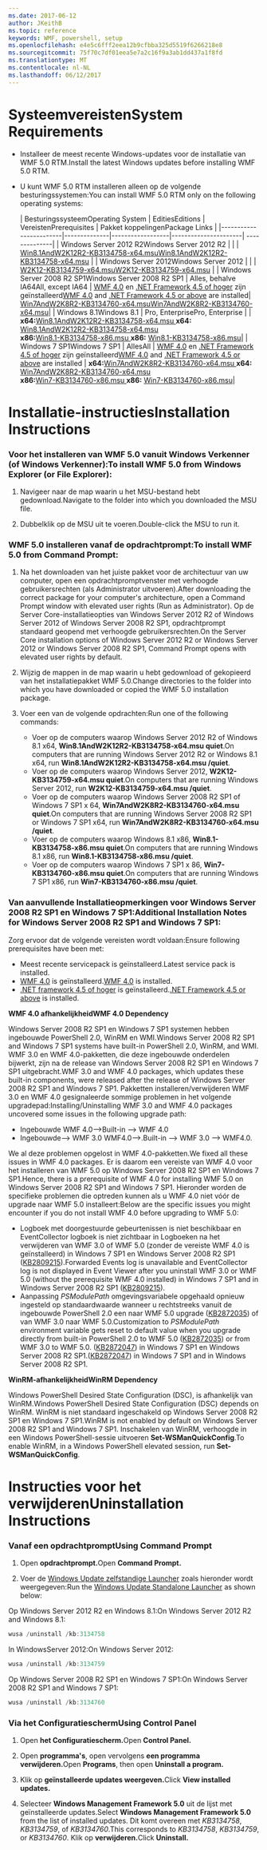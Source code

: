 ```yaml
---
ms.date: 2017-06-12
author: JKeithB
ms.topic: reference
keywords: WMF, powershell, setup
ms.openlocfilehash: e4e5c6fff2eea12b9cfbba325d5519f6266218e8
ms.sourcegitcommit: 75f70c7df01eea5e7a2c16f9a3ab1dd437a1f8fd
ms.translationtype: MT
ms.contentlocale: nl-NL
ms.lasthandoff: 06/12/2017
---
```

# <a name="system-requirements"></a><span data-ttu-id="8ae99-102">Systeemvereisten</span><span class="sxs-lookup"><span data-stu-id="8ae99-102">System Requirements</span></span>

- <span data-ttu-id="8ae99-103">Installeer de meest recente Windows-updates voor de installatie van WMF 5.0 RTM.</span><span class="sxs-lookup"><span data-stu-id="8ae99-103">Install the latest Windows updates before installing WMF 5.0 RTM.</span></span>
- <span data-ttu-id="8ae99-104">U kunt WMF 5.0 RTM installeren alleen op de volgende besturingssystemen:</span><span class="sxs-lookup"><span data-stu-id="8ae99-104">You can install WMF 5.0 RTM only on the following operating systems:</span></span>

    | <span data-ttu-id="8ae99-105">Besturingssysteem</span><span class="sxs-lookup"><span data-stu-id="8ae99-105">Operating System</span></span>       | <span data-ttu-id="8ae99-106">Edities</span><span class="sxs-lookup"><span data-stu-id="8ae99-106">Editions</span></span>         | <span data-ttu-id="8ae99-107">Vereisten</span><span class="sxs-lookup"><span data-stu-id="8ae99-107">Prerequisites</span></span>        |  <span data-ttu-id="8ae99-108">Pakket koppelingen</span><span class="sxs-lookup"><span data-stu-id="8ae99-108">Package Links</span></span> |
    |------------------------|--------------|------------------|----------------------| --------------|
    | <span data-ttu-id="8ae99-109">Windows Server 2012 R2</span><span class="sxs-lookup"><span data-stu-id="8ae99-109">Windows Server 2012 R2</span></span> |  |  | [<span data-ttu-id="8ae99-110">Win8.1AndW2K12R2-KB3134758-x64.msu</span><span class="sxs-lookup"><span data-stu-id="8ae99-110">Win8.1AndW2K12R2-KB3134758-x64.msu</span></span>](http://go.microsoft.com/fwlink/?LinkId=717507) |
    | <span data-ttu-id="8ae99-111">Windows Server 2012</span><span class="sxs-lookup"><span data-stu-id="8ae99-111">Windows Server 2012</span></span>    |  |  | [<span data-ttu-id="8ae99-112">W2K12-KB3134759-x64.msu</span><span class="sxs-lookup"><span data-stu-id="8ae99-112">W2K12-KB3134759-x64.msu</span></span>](http://go.microsoft.com/fwlink/?LinkId=717506) |
    | <span data-ttu-id="8ae99-113">Windows Server 2008 R2 SP1</span><span class="sxs-lookup"><span data-stu-id="8ae99-113">Windows Server 2008 R2 SP1</span></span> | <span data-ttu-id="8ae99-114">Alles, behalve IA64</span><span class="sxs-lookup"><span data-stu-id="8ae99-114">All, except IA64</span></span> | <span data-ttu-id="8ae99-115">[WMF 4.0](http://www.microsoft.com/en-us/download/details.aspx?id=40855) en [.NET Framework 4.5 of hoger](https://msdn.microsoft.com/en-us/library/5a4x27ek.aspx) zijn geïnstalleerd</span><span class="sxs-lookup"><span data-stu-id="8ae99-115">[WMF 4.0](http://www.microsoft.com/en-us/download/details.aspx?id=40855) and [.NET Framework 4.5 or above](https://msdn.microsoft.com/en-us/library/5a4x27ek.aspx) are installed</span></span>| [<span data-ttu-id="8ae99-116">Win7AndW2K8R2-KB3134760-x64.msu</span><span class="sxs-lookup"><span data-stu-id="8ae99-116">Win7AndW2K8R2-KB3134760-x64.msu</span></span>](http://go.microsoft.com/fwlink/?LinkId=717504)|
    | <span data-ttu-id="8ae99-117">Windows 8.1</span><span class="sxs-lookup"><span data-stu-id="8ae99-117">Windows 8.1</span></span> | <span data-ttu-id="8ae99-118">Pro, Enterprise</span><span class="sxs-lookup"><span data-stu-id="8ae99-118">Pro, Enterprise</span></span> | | <span data-ttu-id="8ae99-119">**x64:**[Win8.1AndW2K12R2-KB3134758-x64.msu  ](http://go.microsoft.com/fwlink/?LinkId=717507)</span><span class="sxs-lookup"><span data-stu-id="8ae99-119">**x64:**  [Win8.1AndW2K12R2-KB3134758-x64.msu](http://go.microsoft.com/fwlink/?LinkId=717507)</span></span> </br> <span data-ttu-id="8ae99-120">**x86:**[Win8.1-KB3134758-x86.msu  ](http://go.microsoft.com/fwlink/?LinkID=717963)</span><span class="sxs-lookup"><span data-stu-id="8ae99-120">**x86:**  [Win8.1-KB3134758-x86.msu](http://go.microsoft.com/fwlink/?LinkID=717963)</span></span>|
    | <span data-ttu-id="8ae99-121">Windows 7 SP1</span><span class="sxs-lookup"><span data-stu-id="8ae99-121">Windows 7 SP1</span></span> | <span data-ttu-id="8ae99-122">Alles</span><span class="sxs-lookup"><span data-stu-id="8ae99-122">All</span></span> | <span data-ttu-id="8ae99-123">[WMF 4.0](http://www.microsoft.com/en-us/download/details.aspx?id=40855) en [.NET Framework 4.5 of hoger](https://msdn.microsoft.com/en-us/library/5a4x27ek.aspx) zijn geïnstalleerd</span><span class="sxs-lookup"><span data-stu-id="8ae99-123">[WMF 4.0](http://www.microsoft.com/en-us/download/details.aspx?id=40855) and [.NET Framework 4.5 or above](https://msdn.microsoft.com/en-us/library/5a4x27ek.aspx) are installed</span></span> | <span data-ttu-id="8ae99-124">**x64:**[Win7AndW2K8R2-KB3134760-x64.msu  ](http://go.microsoft.com/fwlink/?LinkId=717504)</span><span class="sxs-lookup"><span data-stu-id="8ae99-124">**x64:**  [Win7AndW2K8R2-KB3134760-x64.msu](http://go.microsoft.com/fwlink/?LinkId=717504)</span></span>  </br> <span data-ttu-id="8ae99-125">**x86:**[Win7-KB3134760-x86.msu  ](http://go.microsoft.com/fwlink/?LinkID=717962)</span><span class="sxs-lookup"><span data-stu-id="8ae99-125">**x86:**  [Win7-KB3134760-x86.msu](http://go.microsoft.com/fwlink/?LinkID=717962)</span></span>|

# <a name="installation-instructions"></a><span data-ttu-id="8ae99-126">Installatie-instructies</span><span class="sxs-lookup"><span data-stu-id="8ae99-126">Installation Instructions</span></span>

### <a name="to-install-wmf-50-from-windows-explorer-or-file-explorer"></a><span data-ttu-id="8ae99-127">Voor het installeren van WMF 5.0 vanuit Windows Verkenner (of Windows Verkenner):</span><span class="sxs-lookup"><span data-stu-id="8ae99-127">To install WMF 5.0 from Windows Explorer (or File Explorer):</span></span>

1. <span data-ttu-id="8ae99-128">Navigeer naar de map waarin u het MSU-bestand hebt gedownload.</span><span class="sxs-lookup"><span data-stu-id="8ae99-128">Navigate to the folder into which you downloaded the MSU file.</span></span>

2. <span data-ttu-id="8ae99-129">Dubbelklik op de MSU uit te voeren.</span><span class="sxs-lookup"><span data-stu-id="8ae99-129">Double-click the MSU to run it.</span></span>

### <a name="to-install-wmf-50-from-command-prompt"></a><span data-ttu-id="8ae99-130">WMF 5.0 installeren vanaf de opdrachtprompt:</span><span class="sxs-lookup"><span data-stu-id="8ae99-130">To install WMF 5.0 from Command Prompt:</span></span>

1. <span data-ttu-id="8ae99-131">Na het downloaden van het juiste pakket voor de architectuur van uw computer, open een opdrachtpromptvenster met verhoogde gebruikersrechten (als Administrator uitvoeren).</span><span class="sxs-lookup"><span data-stu-id="8ae99-131">After downloading the correct package for your computer's architecture, open a Command Prompt window with elevated user rights (Run as Administrator).</span></span> <span data-ttu-id="8ae99-132">Op de Server Core-installatieopties van Windows Server 2012 R2 of Windows Server 2012 of Windows Server 2008 R2 SP1, opdrachtprompt standaard geopend met verhoogde gebruikersrechten.</span><span class="sxs-lookup"><span data-stu-id="8ae99-132">On the Server Core installation options of Windows Server 2012 R2 or Windows Server 2012 or Windows Server 2008 R2 SP1, Command Prompt opens with elevated user rights by default.</span></span>

2. <span data-ttu-id="8ae99-133">Wijzig de mappen in de map waarin u hebt gedownload of gekopieerd van het installatiepakket WMF 5.0.</span><span class="sxs-lookup"><span data-stu-id="8ae99-133">Change directories to the folder into which you have downloaded or copied the WMF 5.0 installation package.</span></span>

3. <span data-ttu-id="8ae99-134">Voer een van de volgende opdrachten:</span><span class="sxs-lookup"><span data-stu-id="8ae99-134">Run one of the following commands:</span></span>
    - <span data-ttu-id="8ae99-135">Voer op de computers waarop Windows Server 2012 R2 of Windows 8.1 x64, **Win8.1AndW2K12R2-KB3134758-x64.msu quiet**.</span><span class="sxs-lookup"><span data-stu-id="8ae99-135">On computers that are running Windows Server 2012 R2 or Windows 8.1 x64, run **Win8.1AndW2K12R2-KB3134758-x64.msu /quiet**.</span></span>
    - <span data-ttu-id="8ae99-136">Voer op de computers waarop Windows Server 2012, **W2K12-KB3134759-x64.msu quiet**.</span><span class="sxs-lookup"><span data-stu-id="8ae99-136">On computers that are running Windows Server 2012, run **W2K12-KB3134759-x64.msu /quiet**.</span></span>
    - <span data-ttu-id="8ae99-137">Voer op de computers waarop Windows Server 2008 R2 SP1 of Windows 7 SP1 x 64, **Win7AndW2K8R2-KB3134760-x64.msu quiet**.</span><span class="sxs-lookup"><span data-stu-id="8ae99-137">On computers that are running Windows Server 2008 R2 SP1 or Windows 7 SP1 x64, run **Win7AndW2K8R2-KB3134760-x64.msu /quiet**.</span></span>
    - <span data-ttu-id="8ae99-138">Voer op de computers waarop Windows 8.1 x86, **Win8.1-KB3134758-x86.msu quiet**.</span><span class="sxs-lookup"><span data-stu-id="8ae99-138">On computers that are running Windows 8.1 x86, run **Win8.1-KB3134758-x86.msu /quiet**.</span></span>
    - <span data-ttu-id="8ae99-139">Voer op de computers waarop Windows 7 SP1 x 86, **Win7-KB3134760-x86.msu quiet**.</span><span class="sxs-lookup"><span data-stu-id="8ae99-139">On computers that are running Windows 7 SP1 x86, run **Win7-KB3134760-x86.msu /quiet**.</span></span>

### <a name="additional-installation-notes-for-windows-server-2008-r2-sp1-and-windows-7-sp1"></a><span data-ttu-id="8ae99-140">Van aanvullende Installatieopmerkingen voor Windows Server 2008 R2 SP1 en Windows 7 SP1:</span><span class="sxs-lookup"><span data-stu-id="8ae99-140">Additional Installation Notes for Windows Server 2008 R2 SP1 and Windows 7 SP1:</span></span>

<span data-ttu-id="8ae99-141">Zorg ervoor dat de volgende vereisten wordt voldaan:</span><span class="sxs-lookup"><span data-stu-id="8ae99-141">Ensure following prerequisites have been met:</span></span>
- <span data-ttu-id="8ae99-142">Meest recente servicepack is geïnstalleerd.</span><span class="sxs-lookup"><span data-stu-id="8ae99-142">Latest service pack is installed.</span></span>
- <span data-ttu-id="8ae99-143">[WMF 4.0](http://www.microsoft.com/en-us/download/details.aspx?id=40855) is geïnstalleerd.</span><span class="sxs-lookup"><span data-stu-id="8ae99-143">[WMF 4.0](http://www.microsoft.com/en-us/download/details.aspx?id=40855) is installed.</span></span>
- <span data-ttu-id="8ae99-144">[.NET framework 4.5 of hoger](https://msdn.microsoft.com/en-us/library/5a4x27ek.aspx) is geïnstalleerd.</span><span class="sxs-lookup"><span data-stu-id="8ae99-144">[.NET Framework 4.5 or above](https://msdn.microsoft.com/en-us/library/5a4x27ek.aspx) is installed.</span></span>

<span data-ttu-id="8ae99-145">**WMF 4.0 afhankelijkheid**</span><span class="sxs-lookup"><span data-stu-id="8ae99-145">**WMF 4.0 Dependency**</span></span>

<span data-ttu-id="8ae99-146">Windows Server 2008 R2 SP1 en Windows 7 SP1 systemen hebben ingebouwde PowerShell 2.0, WinRM en WMI.</span><span class="sxs-lookup"><span data-stu-id="8ae99-146">Windows Server 2008 R2 SP1 and Windows 7 SP1 systems have built-in PowerShell 2.0, WinRM, and WMI.</span></span> <span data-ttu-id="8ae99-147">WMF 3.0 en WMF 4.0-pakketten, die deze ingebouwde onderdelen bijwerkt, zijn na de release van Windows Server 2008 R2 SP1 en Windows 7 SP1 uitgebracht.</span><span class="sxs-lookup"><span data-stu-id="8ae99-147">WMF 3.0 and WMF 4.0 packages, which updates these built-in components, were released after the release of Windows Server 2008 R2 SP1 and Windows 7 SP1.</span></span> <span data-ttu-id="8ae99-148">Pakketten installeren/verwijderen WMF 3.0 en WMF 4.0 gesignaleerde sommige problemen in het volgende upgradepad:</span><span class="sxs-lookup"><span data-stu-id="8ae99-148">Installing/Uninstalling WMF 3.0 and WMF 4.0 packages uncovered some issues in the following upgrade path:</span></span>

- <span data-ttu-id="8ae99-149">Ingebouwde WMF 4.0--></span><span class="sxs-lookup"><span data-stu-id="8ae99-149">Built-in --> WMF 4.0</span></span>
- <span data-ttu-id="8ae99-150">Ingebouwde--> WMF 3.0 WMF4.0-->.</span><span class="sxs-lookup"><span data-stu-id="8ae99-150">Built-in --> WMF 3.0 --> WMF4.0.</span></span> 

<span data-ttu-id="8ae99-151">We al deze problemen opgelost in WMF 4.0-pakketten.</span><span class="sxs-lookup"><span data-stu-id="8ae99-151">We fixed all these issues in WMF 4.0 packages.</span></span> <span data-ttu-id="8ae99-152">Er is daarom een vereiste van WMF 4.0 voor het installeren van WMF 5.0 op Windows Server 2008 R2 SP1 en Windows 7 SP1.</span><span class="sxs-lookup"><span data-stu-id="8ae99-152">Hence, there is a prerequisite of WMF 4.0 for installing WMF 5.0 on Windows Server 2008 R2 SP1 and Windows 7 SP1.</span></span> <span data-ttu-id="8ae99-153">Hieronder worden de specifieke problemen die optreden kunnen als u WMF 4.0 niet vóór de upgrade naar WMF 5.0 installeert:</span><span class="sxs-lookup"><span data-stu-id="8ae99-153">Below are the specific issues you might encounter if you do not install WMF 4.0 before upgrading to WMF 5.0:</span></span>

- <span data-ttu-id="8ae99-154">Logboek met doorgestuurde gebeurtenissen is niet beschikbaar en EventCollector logboek is niet zichtbaar in Logboeken na het verwijderen van WMF 3.0 of WMF 5.0 (zonder de vereiste WMF 4.0 is geïnstalleerd) in Windows 7 SP1 en Windows Server 2008 R2 SP1 ([KB2809215](https://support.microsoft.com/en-us/kb/2809215)).</span><span class="sxs-lookup"><span data-stu-id="8ae99-154">Forwarded Events log is unavailable and EventCollector log is not displayed in Event Viewer after you uninstall WMF 3.0 or WMF 5.0 (without the prerequisite WMF 4.0 installed) in Windows 7 SP1 and in Windows Server 2008 R2 SP1 ([KB2809215](https://support.microsoft.com/en-us/kb/2809215)).</span></span>
- <span data-ttu-id="8ae99-155">Aanpassing *PSModulePath* omgevingsvariabele opgehaald opnieuw ingesteld op standaardwaarde wanneer u rechtstreeks vanuit de ingebouwde PowerShell 2.0 een naar WMF 5.0 upgrade ([KB2872035](https://support.microsoft.com/en-us/kb/2872035)) of van WMF 3.0 naar WMF 5.0.</span><span class="sxs-lookup"><span data-stu-id="8ae99-155">Customization to *PSModulePath* environment variable gets reset to default value when you upgrade directly from built-in PowerShell 2.0 to WMF 5.0 ([KB2872035](https://support.microsoft.com/en-us/kb/2872035)) or from WMF 3.0 to WMF 5.0.</span></span> <span data-ttu-id="8ae99-156">([KB2872047](https://support.microsoft.com/en-us/kb/2872047)) in Windows 7 SP1 en Windows Server 2008 R2 SP1.</span><span class="sxs-lookup"><span data-stu-id="8ae99-156">([KB2872047](https://support.microsoft.com/en-us/kb/2872047)) in Windows 7 SP1 and in Windows Server 2008 R2 SP1.</span></span>

<span data-ttu-id="8ae99-157">**WinRM-afhankelijkheid**</span><span class="sxs-lookup"><span data-stu-id="8ae99-157">**WinRM Dependency**</span></span>

<span data-ttu-id="8ae99-158">Windows PowerShell Desired State Configuration (DSC), is afhankelijk van WinRM.</span><span class="sxs-lookup"><span data-stu-id="8ae99-158">Windows PowerShell Desired State Configuration (DSC) depends on WinRM.</span></span> <span data-ttu-id="8ae99-159">WinRM is niet standaard ingeschakeld op Windows Server 2008 R2 SP1 en Windows 7 SP1.</span><span class="sxs-lookup"><span data-stu-id="8ae99-159">WinRM is not enabled by default on Windows Server 2008 R2 SP1 and Windows 7 SP1.</span></span> <span data-ttu-id="8ae99-160">Inschakelen van WinRM, verhoogde in een Windows PowerShell-sessie uitvoeren **Set-WSManQuickConfig**.</span><span class="sxs-lookup"><span data-stu-id="8ae99-160">To enable WinRM, in a Windows PowerShell elevated session, run **Set-WSManQuickConfig**.</span></span>

# <a name="uninstallation-instructions"></a><span data-ttu-id="8ae99-161">Instructies voor het verwijderen</span><span class="sxs-lookup"><span data-stu-id="8ae99-161">Uninstallation Instructions</span></span>

### <a name="using-command-prompt"></a><span data-ttu-id="8ae99-162">Vanaf een opdrachtprompt</span><span class="sxs-lookup"><span data-stu-id="8ae99-162">Using Command Prompt</span></span>

1.  <span data-ttu-id="8ae99-163">Open **opdrachtprompt.**</span><span class="sxs-lookup"><span data-stu-id="8ae99-163">Open **Command Prompt.**</span></span>

2.  <span data-ttu-id="8ae99-164">Voer de [Windows Update zelfstandige Launcher](https://support.microsoft.com/en-us/kb/934307) zoals hieronder wordt weergegeven:</span><span class="sxs-lookup"><span data-stu-id="8ae99-164">Run the [Windows Update Standalone Launcher](https://support.microsoft.com/en-us/kb/934307) as shown below:</span></span>

<span data-ttu-id="8ae99-165">Op Windows Server 2012 R2 en Windows 8.1:</span><span class="sxs-lookup"><span data-stu-id="8ae99-165">On Windows Server 2012 R2 and Windows 8.1:</span></span>
```powershell
wusa /uninstall /kb:3134758
```
<span data-ttu-id="8ae99-166">In WindowsServer 2012:</span><span class="sxs-lookup"><span data-stu-id="8ae99-166">On Windows Server 2012:</span></span>
```powershell
wusa /uninstall /kb:3134759
```
<span data-ttu-id="8ae99-167">Op Windows Server 2008 R2 SP1 en Windows 7 SP1:</span><span class="sxs-lookup"><span data-stu-id="8ae99-167">On Windows Server 2008 R2 SP1 and Windows 7 SP1:</span></span>
```powershell
wusa /uninstall /kb:3134760
```

### <a name="using-control-panel"></a><span data-ttu-id="8ae99-168">Via het Configuratiescherm</span><span class="sxs-lookup"><span data-stu-id="8ae99-168">Using Control Panel</span></span>

1.  <span data-ttu-id="8ae99-169">Open **het Configuratiescherm.**</span><span class="sxs-lookup"><span data-stu-id="8ae99-169">Open **Control Panel.**</span></span>

2.  <span data-ttu-id="8ae99-170">Open **programma's**, open vervolgens **een programma verwijderen.**</span><span class="sxs-lookup"><span data-stu-id="8ae99-170">Open **Programs**, then open **Uninstall a program.**</span></span>

3.  <span data-ttu-id="8ae99-171">Klik op **geïnstalleerde updates weergeven.**</span><span class="sxs-lookup"><span data-stu-id="8ae99-171">Click **View installed updates.**</span></span>

4.  <span data-ttu-id="8ae99-172">Selecteer **Windows Management Framework 5.0** uit de lijst met geïnstalleerde updates.</span><span class="sxs-lookup"><span data-stu-id="8ae99-172">Select **Windows Management Framework 5.0** from the list of installed updates.</span></span> <span data-ttu-id="8ae99-173">Dit komt overeen met *KB3134758*, *KB3134759*, of *KB3134760*.</span><span class="sxs-lookup"><span data-stu-id="8ae99-173">This corresponds to *KB3134758*, *KB3134759*, or *KB3134760*.</span></span> <span data-ttu-id="8ae99-174">Klik op **verwijderen.**</span><span class="sxs-lookup"><span data-stu-id="8ae99-174">Click **Uninstall.**</span></span>

